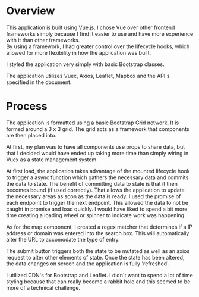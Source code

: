 # Overview
This application is built using Vue.js.  I chose Vue over other frontend frameworks simply because I find it easier to use and have more experience with it than other frameworks.  
By using a framework, I had greater control over the lifecycle hooks, which allowed for more flexibility in how the application was built.

I styled the application very simply with basic Bootstrap classes.  

The application utilizes Vuex, Axios, Leaflet, Mapbox and the API's specified in the document.

# Process 
The application is formatted using a basic Bootstrap Grid network.  It is formed around a 3 x 3 grid.  The grid acts as a framework that components are then placed into.  

At first, my plan was to have all components use props to share data, but that I decided would have ended up taking more time than simply wiring in Vuex as a state management system.

At first load, the application takes advantage of the mounted lifecycle hook to trigger a async function which gathers the necessary data and commits the data to state.  The benefit of committing data to state is that it then becomes bound (if used correctly).  That allows the application to update the necessary areas as soon as the data is ready.  I used the promise of each endpoint to trigger the next endpoint.  This allowed the data to not be caught in promise and load quickly.  I would have liked to spend a bit more time creating a loading wheel or spinner to indicate work was happening.

As for the map component, I created a regex matcher that determines if a IP address or domain was entered into the search box.  This will automatically alter the URL to accomodate the type of entry.

The submit button triggers both the state to be mutated as well as an axios request to alter other elements of state.  Once the state has been altered, the data changes on screen and the application is fully 'refreshed'.  

I utilized CDN's for Bootstrap and Leaflet.  I didn't want to spend a lot of time styling because that can really become a rabbit hole and this seemed to be more of a technical challenge.



